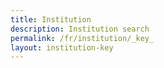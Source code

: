 ```yaml
---
title: Institution
description: Institution search
permalink: /fr/institution/_key_
layout: institution-key
---
```

